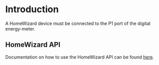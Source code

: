 # Introduction

A HomeWizard device must be connected to the P1 port of the digital energy-meter.

## HomeWizard API

Documentation on how to use the HomeWizard API can be found [here](https://homewizard-energy-api.readthedocs.io/).